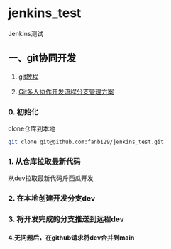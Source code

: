 # jenkins_test
Jenkins测试

## 一、git协同开发

1. [git教程](https://www.runoob.com/git/git-tutorial.html)

2. [Git多人协作开发流程分支管理方案](https://segmentfault.com/a/1190000041218863)

### 0. 初始化

clone仓库到本地

```bash
git clone git@github.com:fanb129/jenkins_test.git
```

### 1. 从仓库拉取最新代码

从dev拉取最新代码斤西瓜开发

### 2. 在本地创建开发分支dev

### 3. 将开发完成的分支推送到远程dev 

#### 4.无问题后，在github请求将dev合并到main



